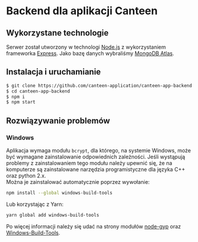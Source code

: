 # Backend dla aplikacji Canteen

## Wykorzystane technologie
Serwer został utworzony w technologi [Node.js](https://nodejs.org/en/) z wykorzystaniem frameworka [Express](http://expressjs.com/). Jako bazę danych wybraliśmy [MongoDB Atlas](https://www.mongodb.com/).

## Instalacja i uruchamianie
```bash
$ git clone https://github.com/canteen-application/canteen-app-backend.git
$ cd canteen-app-backend
$ npm i
$ npm start
```

## Rozwiązywanie problemów
### Windows
Aplikacja wymaga modułu `bcrypt`, dla którego, na systemie Windows, może być wymagane zainstalowanie odpowiednich zależności. Jeśli wystąpują problemy z zainstalowaniem tego modułu należy upewnić się, że na komputerze są zainstalowane narzędzia programistyczne dla języka C++ oraz python 2.x.  
Można je zainstalować automatycznie poprzez wywołanie:
```bash
npm install --global windows-build-tools
```
Lub korzystając z Yarn:
```bash
yarn global add windows-build-tools
```
Po więcej informacji należy się udać na strony modułów [node-gyp](https://github.com/nodejs/node-gyp) oraz [Windows-Build-Tools](https://github.com/felixrieseberg/windows-build-tools).